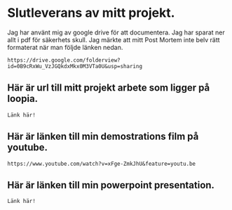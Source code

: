 Slutleverans av mitt projekt.
========


Jag har använt mig av google drive för att documentera. Jag har sparat ner allt i pdf för säkerhets skull. Jag märkte att mitt Post Mortem inte belv rätt formaterat när man följde länken nedan.   

    https://drive.google.com/folderview?id=0B9cRxWu_VzJGQkdxMkx0M3VTa0U&usp=sharing



Här är url till mitt projekt arbete som ligger på loopia.
--------
    Länk här!
    

Här är länken till min demostrations film på youtube.
--------
    https://www.youtube.com/watch?v=xFge-ZmkJhU&feature=youtu.be
    

Här är länken till min powerpoint presentation.
--------
    Länk här!


